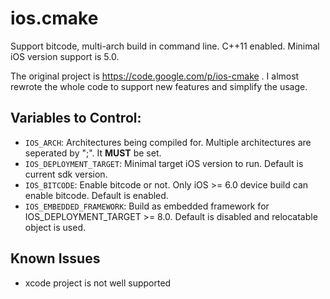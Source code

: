 # ios.cmake
Support bitcode, multi-arch build in command line. C++11 enabled. Minimal iOS version support is 5.0.

The original project is https://code.google.com/p/ios-cmake . I almost rewrote the whole code to support
new features and simplify the usage.

## Variables to Control:
- `IOS_ARCH`: Architectures being compiled for. Multiple architectures are seperated by ";". It **MUST** be set.
- `IOS_DEPLOYMENT_TARGET`: Minimal target iOS version to run. Default is current sdk version.
- `IOS_BITCODE`: Enable bitcode or not. Only iOS >= 6.0 device build can enable bitcode. Default is enabled.
- `IOS_EMBEDDED_FRAMEWORK`: Build as embedded framework for IOS_DEPLOYMENT_TARGET >= 8.0. Default is disabled and relocatable object is used.

## Known Issues
- xcode project is not well supported